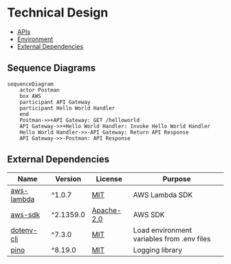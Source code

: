 # Technical Design

- [APIs](#apis)
- [Environment](#environment)
- [External Dependencies](#external-dependencies)

## Sequence Diagrams

```mermaid
sequenceDiagram
    actor Postman 
    box AWS
    participant API Gateway
    participant Hello World Handler
    end
    Postman->>+API Gateway: GET /helloworld
    API Gateway->>+Hello World Handler: Invoke Hello World Handler
    Hello World Handler->>-API Gateway: Return API Response
    API Gateway->>-Postman: API Response
```

## External Dependencies

| Name       | Version    | License | Purpose       |
|------------|------------|---------|---------------|
| [aws-lambda](https://www.npmjs.com/package/aws-lambda) | ^1.0.7 | [MIT](https://github.com/awspilot/cli-lambda-deploy/blob/master/LICENSE) | AWS Lambda SDK |
| [aws-sdk](https://www.npmjs.com/package/aws-sdk)| ^2.1359.0 | [Apache-2.0](https://github.com/aws/aws-sdk-js/blob/master/LICENSE.txt) | AWS SDK       |
| [dotenv-cli](https://www.npmjs.com/package/dotenv-cli) | ^7.3.0 | [MIT](https://github.com/entropitor/dotenv-cli/blob/master/LICENSE) | Load environment variables from .env files |
| [pino](https://www.npmjs.com/package/pino) | ^8.19.0 | [MIT](https://github.com/pinojs/pino/blob/master/LICENSE) | Logging library |

